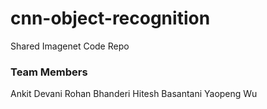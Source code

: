 # cnn-object-recognition

Shared Imagenet Code Repo  

### Team Members 
Ankit Devani
Rohan Bhanderi
Hitesh Basantani
Yaopeng Wu
